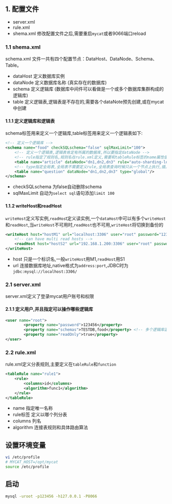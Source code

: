 ## 1. 配置文件
- server.xml
- rule.xml
- shema.xml 
修改配置文件之后,需要重启`mycat`或者9066端口reload

### 1.1 shema.xml
schema.xml 文件一共有四个配置节点：DataHost、DataNode、Schema、Table。
- dataHost 定义数据库实例
- dataNode 定义数据库名称 (真实存在的数据库)
- schema 定义逻辑库 (数据库中间件可以看做是一个或多个数据库集群构成的逻辑库)
- table 定义逻辑表,逻辑表是不存在的,需要各个dataNote预先创建,或在mycat中创建

#### 1.1.1 定义逻辑库和逻辑表
schema标签用来定义一个逻辑库,table标签用来定义一个逻辑表如下:
```xml
<!-- 定义一个逻辑库 -->
<schema name="food" checkSQLschema="false" sqlMaxLimit="100">
	<!-- 定义一个逻辑表,逻辑表肯定有所属的数据库,所以要指定dataNode -->
	<!-- rule指定了规则名,规则名在rule.xml定义,需要和tableRule标签的name属性值一致 -->
	<table name="article" dataNode="dn1,dn2,dn3" rule="auto-sharding-long" type="global"/>
	<!-- type指定全局表,全局表不需要定义rule,全局表查询时候只从一个节点上执行,插入的时候每个节点都会插入 -->
	<table name="question" dataNode="dn1,dn2,dn3" type="global"/>
</schema>
```
- checkSQLschema 为false自动删除schema
- sqlMaxLimit 自动为`select sql`语句添加`limit 100`

#### 1.1.2 writeHost和readHost
`writeHost`定义写实例,`readHos`t定义读实例,一个`dataHost`中可以有多个`writeHost`和`readHost`,当`writeHost`不可用时,`readHost`也不可用,`writeHost`将切换到备份的
```xml
<writeHost host="hostM1" url="localhost:3306" user="root" password="123456">
    <!-- can have multi read hosts -->
    <readHost host="hostS2" url="192.168.1.200:3306" user="root" password="xxx" /> 
</writeHost>
```
- host 只是一个标识名,一般`writeHost`用M1,`readHost`用S1
- url 连接数据库地址,native格式为`address:port`,JDBC时为`jdbc:mysql://localhost:3306/`

### 2.1 server.xml
server.xml定义了登录mycat用户账号和权限

#### 2.1.1 定义用户,并且指定可以操作哪些逻辑库
```xml
<user name="root">
		<property name="password">123456</property>
		<property name="schemas">TESTDB,food</property> <!-- 多个逻辑库逗号隔开 -->
		<property name="readOnly">true</property>
</user>
```

### 2.2 rule.xml
rule.xml定义分表规则,主要定义在`tableRule`和`function`
```xml
<tableRule name="rule1">
    <rule>
        <columns>id</columns>
        <algorithm>func1</algorithm>
    </rule>
</tableRule>
```
- name 指定唯一名称
- rule标签 定义以哪个列分表
- columns 列名
- algorithm 连接表规则和具体路由算法

## 设置环境变量
```bash
vi /etc/profile
# MYCAT_HOST=/opt/mycat
source /etc/profile 
```

## 启动
```bash
mysql -uroot -p123456 -h127.0.0.1 -P8066

```